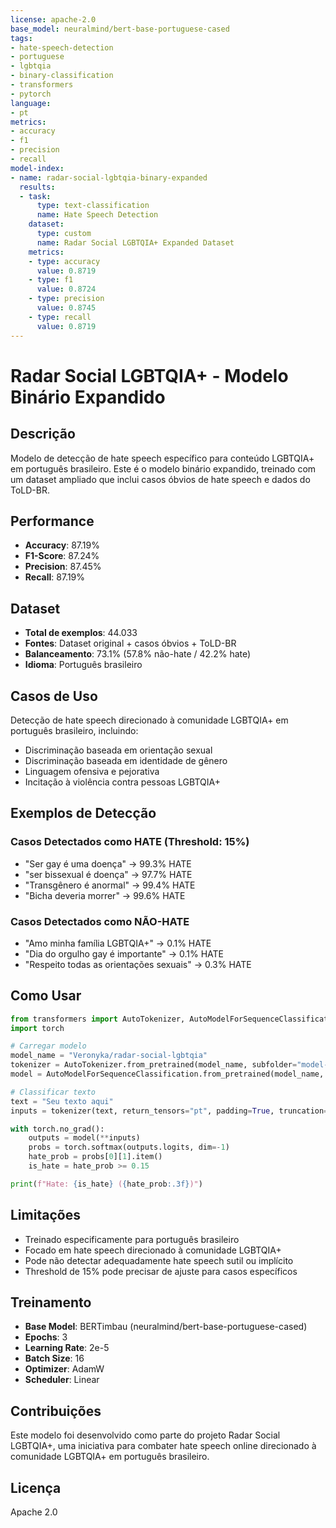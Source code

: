 ```yaml
---
license: apache-2.0
base_model: neuralmind/bert-base-portuguese-cased
tags:
- hate-speech-detection
- portuguese
- lgbtqia
- binary-classification
- transformers
- pytorch
language:
- pt
metrics:
- accuracy
- f1
- precision
- recall
model-index:
- name: radar-social-lgbtqia-binary-expanded
  results:
  - task:
      type: text-classification
      name: Hate Speech Detection
    dataset:
      type: custom
      name: Radar Social LGBTQIA+ Expanded Dataset
    metrics:
    - type: accuracy
      value: 0.8719
    - type: f1
      value: 0.8724
    - type: precision
      value: 0.8745
    - type: recall
      value: 0.8719
---
```


# Radar Social LGBTQIA+ - Modelo Binário Expandido

## Descrição

Modelo de detecção de hate speech específico para conteúdo LGBTQIA+ em português brasileiro. Este é o modelo binário expandido, treinado com um dataset ampliado que inclui casos óbvios de hate speech e dados do ToLD-BR.

## Performance

- **Accuracy**: 87.19%
- **F1-Score**: 87.24%
- **Precision**: 87.45%
- **Recall**: 87.19%

## Dataset

- **Total de exemplos**: 44.033
- **Fontes**: Dataset original + casos óbvios + ToLD-BR
- **Balanceamento**: 73.1% (57.8% não-hate / 42.2% hate)
- **Idioma**: Português brasileiro

## Casos de Uso

Detecção de hate speech direcionado à comunidade LGBTQIA+ em português brasileiro, incluindo:

- Discriminação baseada em orientação sexual
- Discriminação baseada em identidade de gênero
- Linguagem ofensiva e pejorativa
- Incitação à violência contra pessoas LGBTQIA+

## Exemplos de Detecção

### Casos Detectados como HATE (Threshold: 15%)
- "Ser gay é uma doença" → 99.3% HATE
- "ser bissexual é doença" → 97.7% HATE
- "Transgênero é anormal" → 99.4% HATE
- "Bicha deveria morrer" → 99.6% HATE

### Casos Detectados como NÃO-HATE
- "Amo minha família LGBTQIA+" → 0.1% HATE
- "Dia do orgulho gay é importante" → 0.1% HATE
- "Respeito todas as orientações sexuais" → 0.3% HATE

## Como Usar

```python
from transformers import AutoTokenizer, AutoModelForSequenceClassification
import torch

# Carregar modelo
model_name = "Veronyka/radar-social-lgbtqia"
tokenizer = AutoTokenizer.from_pretrained(model_name, subfolder="model-binary-expanded")
model = AutoModelForSequenceClassification.from_pretrained(model_name, subfolder="model-binary-expanded")

# Classificar texto
text = "Seu texto aqui"
inputs = tokenizer(text, return_tensors="pt", padding=True, truncation=True, max_length=512)

with torch.no_grad():
    outputs = model(**inputs)
    probs = torch.softmax(outputs.logits, dim=-1)
    hate_prob = probs[0][1].item()
    is_hate = hate_prob >= 0.15

print(f"Hate: {is_hate} ({hate_prob:.3f})")
```

## Limitações

- Treinado especificamente para português brasileiro
- Focado em hate speech direcionado à comunidade LGBTQIA+
- Pode não detectar adequadamente hate speech sutil ou implícito
- Threshold de 15% pode precisar de ajuste para casos específicos

## Treinamento

- **Base Model**: BERTimbau (neuralmind/bert-base-portuguese-cased)
- **Epochs**: 3
- **Learning Rate**: 2e-5
- **Batch Size**: 16
- **Optimizer**: AdamW
- **Scheduler**: Linear

## Contribuições

Este modelo foi desenvolvido como parte do projeto Radar Social LGBTQIA+, uma iniciativa para combater hate speech online direcionado à comunidade LGBTQIA+ em português brasileiro.

## Licença

Apache 2.0
